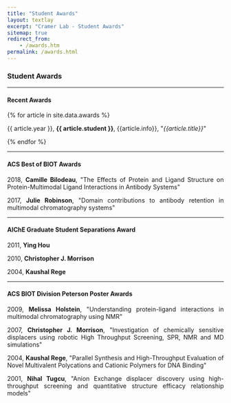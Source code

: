 ```yaml
---
title: "Student Awards"
layout: textlay
excerpt: "Cramer Lab - Student Awards"
sitemap: true
redirect_from:
    - /awards.htm
permalink: /awards.html
---
```


### Student Awards
---

#### Recent Awards

{% for article in site.data.awards %}
<p style="text-align:justify;">
{{ article.year }}, <b>{{ article.student }}</b>, {{article.info}}, "<em>{{article.title}}</em>"
</p>


{% endfor %}


---
#### ACS Best of BIOT Awards
<p style="text-align:justify;">2018, <b>Camille Bilodeau</b>, "The Effects of Protein and Ligand Structure on Protein-Multimodal Ligand Interactions in Antibody Systems"</p>
<p style="text-align:justify;">2017, <b>Julie Robinson</b>, "Domain contributions to antibody retention in multimodal chromatography systems"</p>

---
#### AIChE Graduate Student Separations Award
<p style="text-align:justify;">2011, <b>Ying Hou</b></p>
<p style="text-align:justify;">2010, <b>Christopher J. Morrison</b></p>
<p style="text-align:justify;">2004, <b>Kaushal Rege</b></p>

---
#### ACS BIOT Division Peterson Poster Awards
<p style="text-align:justify;">2009, <b>Melissa Holstein</b>, "Understanding protein-ligand interactions in multimodal chromatography using NMR"</p>
<p style="text-align:justify;">2007, <b>Christopher J. Morrison</b>, "Investigation of chemically sensitive displacers using robotic High Throughput Screening, SPR, NMR and MD simulations"</p>
<p style="text-align:justify;">2004, <b>Kaushal Rege</b>, "Parallel Synthesis and High-Throughput Evaluation of Novel Multivalent Polycations and Cationic Polymers for DNA Binding"</p>
<p style="text-align:justify;">2001, <b>Nihal Tugcu</b>, "Anion Exchange displacer discovery using high-throughput screening and quantitative structure efficacy relationship models"</p>
